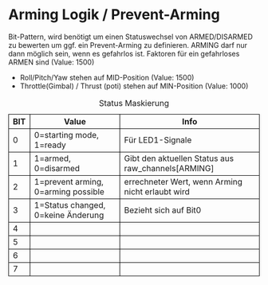 # Arming Logik / Prevent-Arming

Bit-Pattern, wird benötigt um einen Statuswechsel von ARMED/DISARMED zu bewerten um ggf. ein
Prevent-Arming zu definieren. ARMING darf nur dann möglich sein, wenn es gefahrlos ist.
Faktoren für ein gefahrloses ARMEN sind (Value: 1500)
- Roll/Pitch/Yaw stehen auf MID-Position (Value: 1500)
- Throttle(Gimbal) / Thrust (poti) stehen auf MIN-Position (Value: 1000)


<table>
    <caption>Status Maskierung</caption>
    <thead>
        <tr>
            <th style="border: 1px solid black;">BIT</th>
            <th style="border: 1px solid black;">Value</th>
            <th style="border: 1px solid black;">Info</th>
        </tr>
    </thead>
    <tbody>
        <tr>
            <td style="border: 1px solid black;">0</td>
            <td style="border: 1px solid black;">0=starting mode, 1=ready</td>
            <td style="border: 1px solid black;">Für LED1-Signale</td>
        </tr>
        <tr>
            <td style="border: 1px solid black;">1</td>
            <td style="border: 1px solid black;">1=armed, 0=disarmed</td>
            <td style="border: 1px solid black;">Gibt den aktuellen Status aus raw_channels[ARMING]</td>
        </tr>
        <tr>
            <td style="border: 1px solid black;">2</td>
            <td style="border: 1px solid black;">1=prevent arming, 0=arming possible</td>
            <td style="border: 1px solid black;">errechneter Wert, wenn Arming nicht erlaubt wird</td>
        </tr>
        <tr>
            <td style="border: 1px solid black;">3</td>
            <td style="border: 1px solid black;">1=Status changed, 0=keine Änderung</td>
            <td style="border: 1px solid black;">Bezieht sich auf Bit0</td>
        </tr>
        <tr>
            <td style="border: 1px solid black;">4</td>
            <td style="border: 1px solid black;"></td>
            <td style="border: 1px solid black;"></td>
        </tr>
        <tr>
            <td style="border: 1px solid black;">5</td>
            <td style="border: 1px solid black;"></td>
            <td style="border: 1px solid black;"></td>
        </tr>
        <tr>
            <td style="border: 1px solid black;">6</td>
            <td style="border: 1px solid black;"></td>
            <td style="border: 1px solid black;"></td>
        </tr>
        <tr>
            <td style="border: 1px solid black;">7</td>
            <td style="border: 1px solid black;"></td>
            <td style="border: 1px solid black;"></td>
        </tr>
    </tbody>
</table>